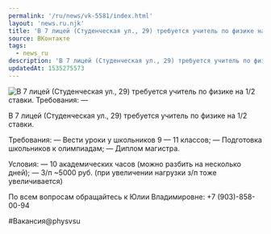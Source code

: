 ```yaml
---
permalink: '/ru/news/vk-5581/index.html'
layout: 'news.ru.njk'
title: 'В 7 лицей (Студенческая ул., 29) требуется учитель по физике на 1/2 ставки'
source: ВКонтакте
tags:
  - news_ru
description: 'В 7 лицей (Студенческая ул., 29) требуется учитель по физике на 1/2 ставки'
updatedAt: 1535275573
---
```

![В 7 лицей (Студенческая ул., 29) требуется учитель по физике на 1/2 ставки. Требования:  —](https://sun9-25.userapi.com/impf/c846220/v846220453/cf151/YeyaaStIeV0.jpg?size=1280x853&quality=96&sign=b6d80d4d838a516b9952d4cfc081916b&c_uniq_tag=DPrXDWs8PQheIGp-xIhX7-sbHQmwXPZ_X1cxWhqIzXw&type=album)

В 7 лицей (Студенческая ул., 29) требуется учитель по физике на 1/2 ставки.

Требования:
— Вести уроки у школьников 9 — 11 классов;
— Подготовка школьников к олимпиадам;
— Диплом магистра.

Условия:
— 10 академических часов (можно разбить на несколько дней);
— З/п ~5000 руб. (при увеличении нагрузки з/п тоже увеличивается)

По всем вопросам обращайтесь к Юлии Владимировне: +7 (903)-858-00-94

#Вакансия@physvsu
